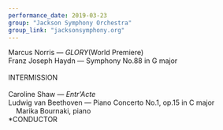 ```yaml
---
performance_date: 2019-03-23
group: "Jackson Symphony Orchestra"
group_link: "jacksonsymphony.org"
---
```

Marcus Norris — _GLORY_(World Premiere)<br/>
Franz Joseph Haydn — Symphony No.88 in G major<br/>
<br/>
INTERMISSION<br/>
<br/>
Caroline Shaw — _Entr'Acte_<br/>
Ludwig van Beethoven — Piano Concerto No.1, op.15 in C major<br/>
&nbsp;&nbsp;&nbsp;&nbsp;Marika Bournaki, piano<br/>
*CONDUCTOR
